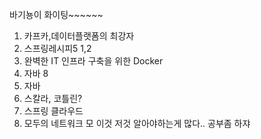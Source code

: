 바기뇽이 화이팅~~~~~~

1. 카프카,데이터플랫폼의 최강자
2. 스프링레시피5 1,2
3. 완벽한 IT 인프라 구축을 위한 Docker
4. 자바 8 
5. 자바 
6. 스칼라, 코틀린?
7. 스프링 클라우드
8. 모두의 네트워크
모 이것 저것 알아야하는게 많다.. 공부좀 하쟈
